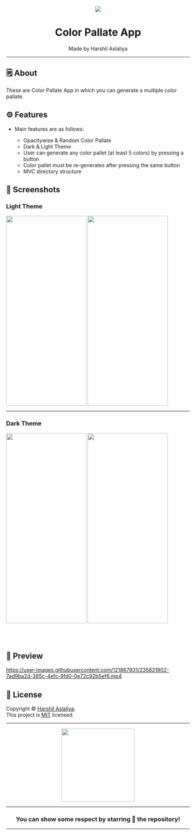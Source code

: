 <div align="center">

<img src="https://user-images.githubusercontent.com/121867931/235821009-a901a669-2b26-4e17-a740-5cecd3fc7097.png">

# **Color Pallate App**
Made by Harshil Aslaliya

---

</div>



## 🗒 About

These are Color Pallate App in which you can generate a multiple color pallate.

## ⚙️ Features

- Main features are as follows:

    - Opacitywise & Random Color Pallate
    - Dark & Light Theme
    - User can generate any color pallet (at least 5 colors) by pressing a button
    - Color pallet must be re-generates after pressing the same button
    - MVC directory structure
    
## 📲 Screenshots

### Light Theme
<img align="left" src="https://user-images.githubusercontent.com/121867931/235821597-452cb870-7611-434f-bc31-36f60cde6cd9.jpeg" width="220px" height="520px">
<img src="https://user-images.githubusercontent.com/121867931/235821603-8622b406-c3f5-4c4c-83fe-ec869783ae19.jpeg" width="220px" height="520px">

---

### Dark Theme
<img align="left" src="https://user-images.githubusercontent.com/121867931/235821608-7bcecb20-eb16-4280-bdb7-bc9b16e76dd9.jpeg" width="220px" height="520px">
<img src="https://user-images.githubusercontent.com/121867931/235821610-2e0b4d48-6734-4532-afe9-b1be2a4d671c.jpeg" width="220px" height="520px">


<br><br>

## 📲 Preview

https://user-images.githubusercontent.com/121867931/235821902-7ad9ba2d-385c-4efc-9fd0-0e72c92b5ef6.mp4

## 📝 License

Copyright © [Harshil Aslaliya](https://github.com/HarshilAslaliya). <br>
This project is [MIT](License.md) licensed.

---
<div align="center">

<img src="https://user-images.githubusercontent.com/121867931/235822049-982fbc3c-2d7a-493f-958e-b4e799092fe4.png" width="200px" height="200px">

  
---
### You can show some respect by starring 🌟 the repository!
---

</div>
